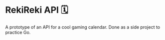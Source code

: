 # RekiReki API 🗓️

A prototype of an API for a cool gaming calendar. Done as a side project to practice Go.
